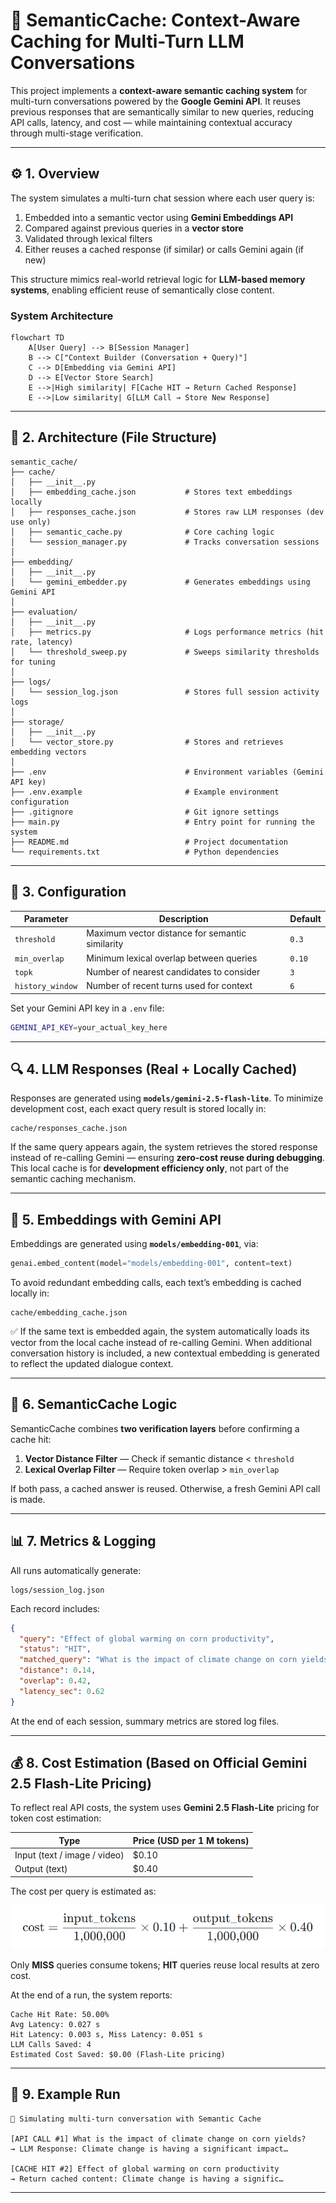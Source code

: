 # 🧠 SemanticCache: Context-Aware Caching for Multi-Turn LLM Conversations

This project implements a **context-aware semantic caching system** for multi-turn conversations powered by the **Google Gemini API**.
It reuses previous responses that are semantically similar to new queries, reducing API calls, latency, and cost — while maintaining contextual accuracy through multi-stage verification.

---

## ⚙️ 1. Overview

The system simulates a multi-turn chat session where each user query is:

1. Embedded into a semantic vector using **Gemini Embeddings API**
2. Compared against previous queries in a **vector store**
3. Validated through lexical filters
4. Either reuses a cached response (if similar) or calls Gemini again (if new)

This structure mimics real-world retrieval logic for **LLM-based memory systems**, enabling efficient reuse of semantically close content.

### System Architecture
```mermaid
flowchart TD
    A[User Query] --> B[Session Manager]
    B --> C["Context Builder (Conversation + Query)"]
    C --> D[Embedding via Gemini API]
    D --> E[Vector Store Search]
    E -->|High similarity| F[Cache HIT → Return Cached Response]
    E -->|Low similarity| G[LLM Call → Store New Response]
```

---

## 🧩 2. Architecture (File Structure)

```
semantic_cache/
├── cache/
│   ├── __init__.py
│   ├── embedding_cache.json           # Stores text embeddings locally
│   ├── responses_cache.json           # Stores raw LLM responses (dev use only)
│   ├── semantic_cache.py              # Core caching logic
│   └── session_manager.py             # Tracks conversation sessions
│
├── embedding/
│   ├── __init__.py
│   └── gemini_embedder.py             # Generates embeddings using Gemini API
│
├── evaluation/
│   ├── __init__.py
│   ├── metrics.py                     # Logs performance metrics (hit rate, latency)
│   └── threshold_sweep.py             # Sweeps similarity thresholds for tuning
│
├── logs/
│   └── session_log.json               # Stores full session activity logs
│
├── storage/
│   ├── __init__.py
│   └── vector_store.py                # Stores and retrieves embedding vectors
│
├── .env                               # Environment variables (Gemini API key)
├── .env.example                       # Example environment configuration
├── .gitignore                         # Git ignore settings
├── main.py                            # Entry point for running the system
├── README.md                          # Project documentation
└── requirements.txt                   # Python dependencies
```

---

## 🔧 3. Configuration

| Parameter        | Description                                     | Default |
| ---------------- | ----------------------------------------------- | ------- |
| `threshold`      | Maximum vector distance for semantic similarity | `0.3`   |
| `min_overlap`    | Minimum lexical overlap between queries         | `0.10`  |
| `topk`           | Number of nearest candidates to consider        | `3`     |
| `history_window` | Number of recent turns used for context         | `6`     |

Set your Gemini API key in a `.env` file:

```bash
GEMINI_API_KEY=your_actual_key_here
```

---

## 🔍 4. LLM Responses (Real + Locally Cached)

Responses are generated using **`models/gemini-2.5-flash-lite`**.
To minimize development cost, each exact query result is stored locally in:

```
cache/responses_cache.json
```

If the same query appears again, the system retrieves the stored response instead of re-calling Gemini — ensuring **zero-cost reuse during debugging**.
This local cache is for **development efficiency only**, not part of the semantic caching mechanism.

---

## 🧠 5. Embeddings with Gemini API

Embeddings are generated using **`models/embedding-001`**, via:

```python
genai.embed_content(model="models/embedding-001", content=text)
```

To avoid redundant embedding calls, each text’s embedding is cached locally in:

```
cache/embedding_cache.json
```

✅ If the same text is embedded again, the system automatically loads its vector from the local cache instead of re-calling Gemini.
When additional conversation history is included, a new contextual embedding is generated to reflect the updated dialogue context.

---

## 🚀 6. SemanticCache Logic

SemanticCache combines **two verification layers** before confirming a cache hit:

1. **Vector Distance Filter** — Check if semantic distance < `threshold`
2. **Lexical Overlap Filter** — Require token overlap > `min_overlap`

If both pass, a cached answer is reused. Otherwise, a fresh Gemini API call is made.

---

## 📊 7. Metrics & Logging

All runs automatically generate:

```
logs/session_log.json
```

Each record includes:

```json
{
  "query": "Effect of global warming on corn productivity",
  "status": "HIT",
  "matched_query": "What is the impact of climate change on corn yields?",
  "distance": 0.14,
  "overlap": 0.42,
  "latency_sec": 0.62
}
```

At the end of each session, summary metrics are stored log files.

---

## 💰 8. Cost Estimation (Based on Official Gemini 2.5 Flash-Lite Pricing)

To reflect real API costs, the system uses **Gemini 2.5 Flash-Lite** pricing for token cost estimation:

| Type                         | Price (USD per 1 M tokens) |
| ---------------------------- | -------------------------- |
| Input (text / image / video) | $0.10                      |
| Output (text)                | $0.40                      |

The cost per query is estimated as:

![Cost formula visualization](images/cost_formula.png)

Only **MISS** queries consume tokens; **HIT** queries reuse local results at zero cost.

At the end of a run, the system reports:

```
Cache Hit Rate: 50.00%
Avg Latency: 0.027 s
Hit Latency: 0.003 s, Miss Latency: 0.051 s
LLM Calls Saved: 4
Estimated Cost Saved: $0.00 (Flash-Lite pricing)
```

---

## 🧪 9. Example Run

```
💬 Simulating multi-turn conversation with Semantic Cache

[API CALL #1] What is the impact of climate change on corn yields?  
→ LLM Response: Climate change is having a significant impact…

[CACHE HIT #2] Effect of global warming on corn productivity  
→ Return cached content: Climate change is having a signific…
```
---



